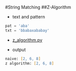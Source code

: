#String Matching
##Z-Algorithm
- text and pattern

```python
pat = 'aba'
txt = 'bbabaxababay'
```

- [z_algorithm.py](z_algorithm.py)

- output

```zsh
naive: [2, 6, 8]
z algorithm: [2, 6, 8]
```